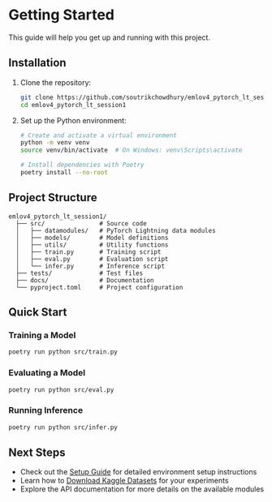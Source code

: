 # Getting Started

This guide will help you get up and running with this project.

## Installation

1. Clone the repository:
   ```bash
   git clone https://github.com/soutrikchowdhury/emlov4_pytorch_lt_session1.git
   cd emlov4_pytorch_lt_session1
   ```

2. Set up the Python environment:
   ```bash
   # Create and activate a virtual environment
   python -m venv venv
   source venv/bin/activate  # On Windows: venv\Scripts\activate
   
   # Install dependencies with Poetry
   poetry install --no-root
   ```

## Project Structure

```
emlov4_pytorch_lt_session1/
  ├── src/               # Source code
  │   ├── datamodules/   # PyTorch Lightning data modules
  │   ├── models/        # Model definitions
  │   ├── utils/         # Utility functions
  │   ├── train.py       # Training script
  │   ├── eval.py        # Evaluation script
  │   └── infer.py       # Inference script
  ├── tests/             # Test files
  ├── docs/              # Documentation
  └── pyproject.toml     # Project configuration
```

## Quick Start

### Training a Model

```bash
poetry run python src/train.py
```

### Evaluating a Model

```bash
poetry run python src/eval.py
```

### Running Inference

```bash
poetry run python src/infer.py
```

## Next Steps

- Check out the [Setup Guide](setup.md) for detailed environment setup instructions
- Learn how to [Download Kaggle Datasets](kaggle_guide.md) for your experiments
- Explore the API documentation for more details on the available modules 